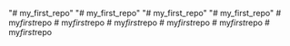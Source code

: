 "# my_first_repo" 
"# my_first_repo" 
"# my_first_repo" 
"# my_first_repo" 
#   m y _ f i r s t _ r e p o  
 #   m y _ f i r s t _ r e p o  
 #   m y _ f i r s t _ r e p o  
 #   m y _ f i r s t _ r e p o  
 #   m y _ f i r s t _ r e p o  
 #   m y _ f i r s t _ r e p o  
 